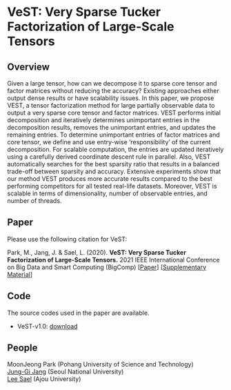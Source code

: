 # VeST: Very Sparse Tucker Factorization of Large-Scale Tensors 

## Overview
Given a large tensor, how can we decompose it to sparse core tensor 
and factor matrices without reducing the accuracy?
Existing approaches either output dense results or have scalability issues.
In this paper, we propose VEST, a tensor factorization method for large partially observable data to output a very sparse core tensor and factor matrices.
VEST performs initial decomposition and iteratively determines unimportant entries in the decomposition results, removes the
unimportant entries, and updates the remaining entries.
To determine unimportant entries of factor matrices and core tensor,
we define and use entry-wise ‘responsibility’ of the current decomposition.
For scalable computation, the entries are updated iteratively using a carefully derived coordinate descent rule in parallel.
Also, VEST automatically searches for the best sparsity ratio that results in a balanced trade-off between sparsity and accuracy.
Extensive experiments show that our method VEST produces more accurate results compared to the best performing competitors for all tested real-life datasets.
Moreover, VEST is scalable in terms of dimensionality, number of observable entries, and number of threads.

## Paper
Please use the following citation for VeST:

Park, M., Jang, J.  & Sael, L. (2020). **VeST: Very Sparse Tucker Factorization of Large-Scale Tensors.**  2021 IEEE International Conference on
Big Data and Smart Computing (BigComp)
[[Paper]()] [[Supplementary Material](./supplementary.pdf)]

## Code
The source codes used in the paper are available. 
* VeST-v1.0: [download](./VeST/)

## People
MoonJeong Park (Pohang University of Science and Technology)  
[Jung-Gi Jang](https://datalab.snu.ac.kr/~jkjang) (Seoul National University)  
[Lee Sael](https://leesael.github.io/) (Ajou University)
